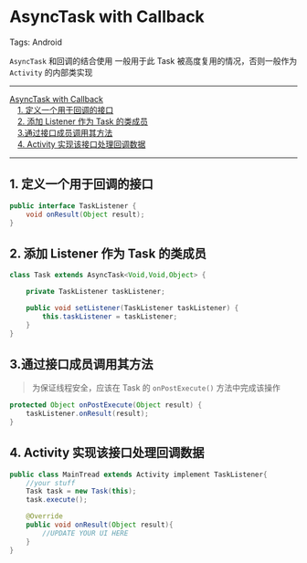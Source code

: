 # AsyncTask with Callback

Tags: Android

`AsyncTask` 和回调的结合使用
一般用于此 Task 被高度复用的情况，否则一般作为 `Activity` 的内部类实现

---

<!-- MDTOC maxdepth:6 firsth1:1 numbering:0 flatten:0 bullets:0 updateOnSave:1 -->

[AsyncTask with Callback](#asynctask-with-callback)  
&emsp;[1. 定义一个用于回调的接口](#1-定义一个用于回调的接口)  
&emsp;[2. 添加 Listener 作为 Task 的类成员](#2-添加-listener-作为-task-的类成员)  
&emsp;[3.通过接口成员调用其方法](#3通过接口成员调用其方法)  
&emsp;[4. Activity 实现该接口处理回调数据](#4-activity-实现该接口处理回调数据)  

<!-- /MDTOC -->

---

## 1. 定义一个用于回调的接口

```java
public interface TaskListener {
    void onResult(Object result);
}
```

## 2. 添加 Listener 作为 Task 的类成员
```java
class Task extends AsyncTask<Void,Void,Object> {

    private TaskListener taskListener;

    public void setListener(TaskListener taskListener) {
        this.taskListener = taskListener;
    }
}
```

## 3.通过接口成员调用其方法

> 为保证线程安全，应该在 Task 的 `onPostExecute()` 方法中完成该操作

```java
protected Object onPostExecute(Object result) {
    taskListener.onResult(result);
}
```

## 4. Activity 实现该接口处理回调数据

```java
public class MainTread extends Activity implement TaskListener{
    //your stuff
    Task task = new Task(this);
    task.execute();

    @Override
    public void onResult(Object result){
        //UPDATE YOUR UI HERE
    }
}
```
